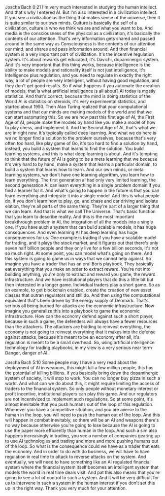 Joscha Bach 0:21
I'm very much interested in studying the human intellect. And that's why I entered AI. But I'm also interested in a civilization intellect. If you see a civilization as the thing that makes sense of the universe, then it is quite similar to our own minds. Culture is basically the self of a civilization, culture is who we think we are and what you want to be. And media is the consciousness of the physical as a civilization, it's basically the contents of our attention. That's very information gets shared and passed around in the same way as Consciousness is the contents of our attention our mind, and shares and pass information around. And then financial system is a very important part of civilization. It's the incentive regulation system. It's about rewards get educated, it's Davichi, dopaminergic system. And it's very important that this thing works, because intelligence is the ability to make models and rationality itself is not just intelligence, it's Intelligence plus regulation, and you need to regulate in exactly the right way, a lot of people are very intelligent, without having good regulation, and they don't get good results. So if what happens if you automate the creation of models, that is what artificial intelligence is all about? Ai today is mostly statistics. And that's correct, because the mind is doing statistics of the World AI is statistics on steroids, it's very experimental statistics, and started about 1950. Then Alan Turing realized that your computational systems and that our minds are making models of the world and that we can start automating this. So we are now past this first age of AI, the First Age of AI, people make the models by hand like you make a model of how to play chess, and implement it. And the Second Age of AI, that's what we are in right now. It's typically called deep learning. And what we do here is we no longer find a solution to the problem ourselves, because that's very often too hard, like play game of Go, it's too hard to find a solution by hand, instead, you build a system that learns to find the solution. You build learning systems, and this is what deep learning is about. And it's tempting to think that the future of AI is going to be a meta learning that we because it's very hard to by hand, make a system that learns a particular domain, to build a system that learns how to learn. And our own minds, or meta learning systems, we don't have one learning algorithm, you learn how to learn everything. The first generation aI had only very limited learning, the second generation AI can learn everything in a single problem domain if you find a learner for it. And what's going to happen in the future is that you can learn everything and integrate it into a single model. And this is what people do, if you don't learn how to play, go, and chase and car driving and isolate elation, they're all parts of the same thing. They're part of a larger thing that we can learn. And that is what we call The Universe. That's basic function that you learn to describe reality. And this is the most important breakthrough problem in AI, the integration of all the models into a single one. If you have such a system that can build scalable models, it has huge consequences. And even learning AI has deep learning has huge consequences for us. One example is trading if you have a scalable model for trading, and it plays the stock market, and it figures out that there's only seven half billion people and they only live for a few billion seconds, it's not so much right. At some point, you can model what's going on there. And this system is going to game us in ways that we cannot help against. So imagine you have a trader that has an oral Boris playbook. They basically eat everything that you make an order to extract reward. You're not into building anything, you're only to extract and reward you game, the reward infrastructure. And we have institutional players that do this a little bit but then interested in a longer game. Individual traders play a short game. So as an example, to get blockchain enabled, create the creation of new asset classes that outran regulators and still do. And then using the computational equivalent that's been driven by the energy supply of Denmark. That's serious all being burned for attacks are the economic infrastructure. Now imagine you generalize this into a playbook to game the economic infrastructure. How can the economy defend against such a short player, because in such a game, the defenders will always have a fewer resources than the attackers. The attackers are bidding to reinvest everything, the economy is not going to reinvest everything that it makes into the defense against attacks, because it's meant to be an economy after all, it's regulation is meant to be a small overhead. So, using artificial intelligence technology for trading playbooks, in my view is a very serious near term Danger, danger of AI.

Joscha Bach 5:10
Some people may I have a very read about the deployment of AI in weapons, this might kill a few million people, this has the potential of killing billions. If you basically bring down the dopaminergic system of society, it will stop to work. You can no longer buy pizza in such a world. And what can we do about this, it might require limiting the access of traders to the financial system. So only people without monetary interest or profit incentive, institutional players can play this game. And our regulators are not incentivized to implement such regulations. So at some point, it's almost inevitable that you push humans out of the loop of this regulation. Whenever you have a competitive situation, and you are averse to the human in the loop, you will need to push the human out of the loop. And this will happen in combat inevitably, so there will be an AI and weapons there's no way because otherwise you're going to lose because the AI is going to use the paper more efficiently than human in the loop. And such a sim also happens increasingly in trading, you see a number of companies gearing up to use AI technologies and trading and more and more pushing humans out of the loop. So what is the consequence could we have as a trader that eats the economy. And in order to do with do business, we will have to have regulation in real time to attack to reverse attacks on the system. And eventually, we will need to have something like an AI regulated financial system where the financial system itself becomes an intelligent system that models the world in real time deals visit. And pat this also means that you're going to see a lot of control to such a system. And it will be very difficult for us to intervene in such a system in the human interest if you don't set this up in the right way. Thank you very much for your attention.
